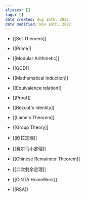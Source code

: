 ```yaml
---
aliases: []
tags: [] 
date created: Aug 16th, 2022
date modified: Nov 16th, 2022
---
```

- [[Set Theorem]]
- [[Prime]]
- [[Modular Arithmetic]]
- [[GCD]]
- [[Mathematical Induction]]
- [[Equivalence relation]]
- [[Proof]]
- [[Bezout's Identity]]
- [[Lame's Theorem]]
- [[Group Theory]]
- [[欧拉定理]]
- [[费尔马小定理]]
- [[Chinese Remainder Theorem]]
- [[二次剩余定理]]

- [[CINTA HomeWork]]  

- [[RSA]]